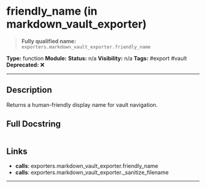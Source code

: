 # friendly_name (in markdown_vault_exporter)
> **Fully qualified name:** `exporters.markdown_vault_exporter.friendly_name`

**Type:** function
**Module:** 
**Status:** n/a
**Visibility:** n/a
**Tags:** #export #vault
**Deprecated:** ❌

---

## Description
Returns a human-friendly display name for vault navigation.

## Full Docstring
```

```

## Links
- **calls**: exporters.markdown_vault_exporter.friendly_name
- **calls**: exporters.markdown_vault_exporter._sanitize_filename


---
